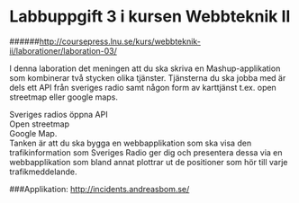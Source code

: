 # Labbuppgift 3 i kursen Webbteknik II   
######http://coursepress.lnu.se/kurs/webbteknik-ii/laborationer/laboration-03/       

I denna laboration det meningen att du ska skriva en Mashup-applikation som kombinerar två stycken olika tjänster. Tjänsterna du ska jobba med är dels ett API från sveriges radio samt någon form av karttjänst t.ex. open streetmap eller google maps.   
    
Sveriges radios öppna API   
Open streetmap    
Google Map.    
Tanken är att du ska bygga en webbapplikation som ska visa den trafikinformation som Sveriges Radio ger dig och presentera dessa via en webbapplikation som bland annat plottrar ut de positioner som hör till varje trafikmeddelande.     
    
    
###Applikation: http://incidents.andreasbom.se/

